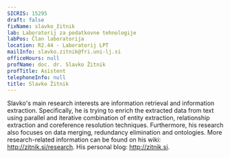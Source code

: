 ```yaml
---
SICRIS: 15295
draft: false
fixName: slavko_žitnik
lab: Laboratorij za podatkovne tehnologije
labPos: Član laboratorija
location: R2.44 - Laboratorij LPT
mailInfo: slavko.zitnik@fri.uni-lj.si
officeHours: null
profName: doc. dr. Slavko Žitnik
profTitle: Asistent
telephoneInfo: null
title: Slavko Žitnik
---
```



Slavko's main research interests are information retrieval and information extraction. Specifically, he is trying to enrich the extracted data from text using parallel and iterative combination of entity extraction, relationship extraction and coreference resolution techniques. Furthermore, his research also focuses on data merging, redundancy elimination and ontologies.
More research-related information can be found on his wiki: http://zitnik.si/research.
His personal blog: http://zitnik.si.